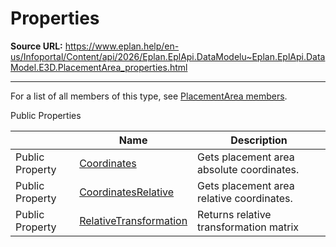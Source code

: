 # Properties

**Source URL:** https://www.eplan.help/en-us/Infoportal/Content/api/2026/Eplan.EplApi.DataModelu~Eplan.EplApi.DataModel.E3D.PlacementArea_properties.html

---

For a list of all members of this type, see [PlacementArea members](Eplan.EplApi.DataModelu~Eplan.EplApi.DataModel.E3D.PlacementArea_members.html).

Public Properties

|  | Name | Description |
| --- | --- | --- |
| Public Property | [Coordinates](Eplan.EplApi.DataModelu~Eplan.EplApi.DataModel.E3D.PlacementArea~Coordinates.html) | Gets placement area absolute coordinates. |
| Public Property | [CoordinatesRelative](Eplan.EplApi.DataModelu~Eplan.EplApi.DataModel.E3D.PlacementArea~CoordinatesRelative.html) | Gets placement area relative coordinates. |
| Public Property | [RelativeTransformation](Eplan.EplApi.DataModelu~Eplan.EplApi.DataModel.E3D.PlacementArea~RelativeTransformation.html) | Returns relative transformation matrix |


